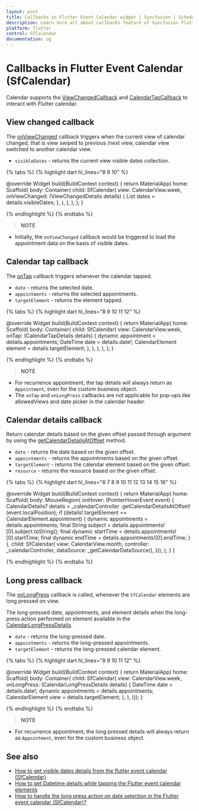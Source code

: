 ```yaml
---
layout: post
title: Callbacks in Flutter Event Calendar widget | Syncfusion | Scheduler
description: Learn here all about callbacks feature of Syncfusion Flutter Event Calendar (SfCalendar) widget and more.
platform: flutter
control: SfCalendar
documentation: ug
---
```


# Callbacks in Flutter Event Calendar (SfCalendar)
Calendar supports the [ViewChangedCallback](https://pub.dev/documentation/syncfusion_flutter_calendar/latest/calendar/ViewChangedCallback.html) and [CalendarTapCallback](https://pub.dev/documentation/syncfusion_flutter_calendar/latest/calendar/CalendarTapCallback.html) to interact with Flutter calendar.

## View changed callback

The [onViewChanged](https://pub.dev/documentation/syncfusion_flutter_calendar/latest/calendar/SfCalendar/onViewChanged.html) callback triggers when the current view of calendar changed, that is view swiped to previous /next view, calendar view switched to another calendar view.

* `visibleDates` - returns the current view visible dates collection.

{% tabs %}
{% highlight dart hl_lines="8 9 10" %}

@override
Widget build(BuildContext context) {
  return MaterialApp(
    home: Scaffold(
      body: Container(
        child: SfCalendar(
          view: CalendarView.week,
          onViewChanged: (ViewChangedDetails details) {
            List<DateTime> dates = details.visibleDates;
          },
        ),
      ),
    ),
  );
}

{% endhighlight %}
{% endtabs %}

>**NOTE**
* Initially, the `onViewChanged` callback would be triggered to load the appointment data on the basis of visible dates.

## Calendar tap callback

The [onTap](https://pub.dev/documentation/syncfusion_flutter_calendar/latest/calendar/SfCalendar/onTap.html) callback triggers whenever the calendar tapped.

* `date` - returns the selected date.
* `appointments` - returns the selected appointments.
* `targetElement` - returns the element tapped.

{% tabs %}
{% highlight dart hl_lines="8 9 10 11 12" %}

@override
Widget build(BuildContext context) {
  return MaterialApp(
    home: Scaffold(
      body: Container(
        child: SfCalendar(
          view: CalendarView.week,
          onTap: (CalendarTapDetails details) {
            dynamic appointment = details.appointments;
            DateTime date = details.date!;
            CalendarElement element = details.targetElement;
          },
        ),
      ),
    ),
  );
}

{% endhighlight %}
{% endtabs %}

>**NOTE**
* For recurrence appointment, the tap details will always return as `Appointment`, even for the custom business object.
* The `onTap` and `onLongPress` callbacks are not applicable for pop-ups like allowedViews and date picker in the calendar header.

## Calendar details callback

Return calendar details based on the given offset passed through argument by using the [getCalendarDetailsAtOffset](https://pub.dev/documentation/syncfusion_flutter_calendar/latest/calendar/CalendarController/getCalendarDetailsAtOffset.html) method.

* `date` - returns the date based on the given offset.
* `appointments` - returns the appointments based on the given offset.
* `targetElement` - returns the calendar element based on the given offset.
* `resource` - returns the resource based on the given offset.

{% tabs %}
{% highlight dart hl_lines="6 7 8 9 10 11 12 13 14 15 16" %}

@override
  Widget build(BuildContext context) {
    return MaterialApp(
      home: Scaffold(
          body: MouseRegion(
              onHover: (PointerHoverEvent event) {
                CalendarDetails? details = _calendarController
                    .getCalendarDetailsAtOffset!(event.localPosition);
                if (details!.targetElement == CalendarElement.appointment) {
                  dynamic appointments = details.appointments;
                  final String subject =
                      details.appointments![0].subject.toString();
                  final dynamic startTime = details.appointments![0].startTime;
                  final dynamic endTime = details.appointments![0].endTime;
                }
              },
              child: SfCalendar(
                view: CalendarView.month,
                controller: _calendarController,
                dataSource: _getCalendarDataSource(),
              ))),
    );
  }
}

{% endhighlight %}
{% endtabs %}

## Long press callback
The [onLongPress](https://pub.dev/documentation/syncfusion_flutter_calendar/latest/calendar/SfCalendar/onLongPress.html) callback is called, whenever the `SfCalendar` elements are long pressed on view.

The long-pressed date, appointments, and element details when the long-press action performed on element available in the [CalendarLongPressDetails](https://pub.dev/documentation/syncfusion_flutter_calendar/latest/calendar/CalendarLongPressDetails-class.html).

* `date` - returns the long-pressed date.
* `appointments` - returns the long-pressed appointments.
* `targetElement` - returns the long-pressed calendar element.

{% tabs %}
{% highlight dart hl_lines="8 9 10 11 12" %}

@override
Widget build(BuildContext context) {
    return MaterialApp(
        home: Scaffold(
            body: Container(
      child: SfCalendar(
        view: CalendarView.week,
        onLongPress: (CalendarLongPressDetails details) {
          DateTime date = details.date!;
          dynamic appointments = details.appointments;
          CalendarElement view = details.targetElement;
        },
      ),
    )));
  }

{% endhighlight %}
{% endtabs %}

>**NOTE**
* For recurrence appointment, the long pressed details will always return as `Appointment`, even for the custom business object.

## See also
* [How to get visible dates details from the flutter event calendar (SfCalendar)](https://support.syncfusion.com/kb/article/9574/how-to-get-visible-dates-details-from-the-flutter-calendar)
* [How to get Datetime details while tapping the Flutter event calendar elements](https://support.syncfusion.com/kb/article/9611/how-to-get-datetime-details-while-tapping-the-flutter-calendar)
* [How to handle the long press action on date selection in the Flutter event calendar (SfCalendar)?](https://support.syncfusion.com/kb/article/10497/how-to-handle-the-long-press-action-on-date-selection-in-the-flutter-calendar)